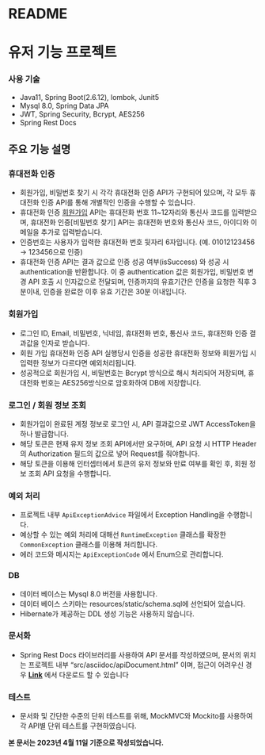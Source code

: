 # README

# 유저 기능 프로젝트

### 사용 기술

- Java11, Spring Boot(2.6.12), lombok, Junit5
- Mysql 8.0, Spring Data JPA
- JWT, Spring Security, Bcrypt, AES256
- Spring Rest Docs

## 주요 기능 설명

### 휴대전화 인증

- 회원가입, 비밀번호 찾기 시 각각 휴대전화 인증 API가 구현되어 있으며, 각 모두 휴대전화 인증 API를 통해 개별적인 인증을 수행할 수 있습니다.
- 휴대전화 인증 [회원가입](about:blank#%ED%9A%8C%EC%9B%90%EA%B0%80%EC%9E%85) API는 휴대전화 번호 11~12자리와 통신사 코드를 입력받으며, 휴대전화 인증[비밀번호 찾기] API는 휴대전화 번호와 통신사 코드, 아이디와 이메일을 추가로 입력받습니다.
- 인증번호는 사용자가 입력한 휴대전화 번호 뒷자리 6자입니다. (예. 01012123456 → 123456으로 인증)
- 휴대전화 인증 API는 결과 값으로 인증 성공 여부(isSuccess) 와 성공 시 authentication을 반환합니다. 이 중 authentication 값은 회원가입, 비밀번호 변경 API 호출 시 인자값으로 전달되며, 인증까지의 유효기간은 인증을 요청한 직후 3분이내, 인증을 완료한 이후 유효 기간은 30분 이내입니다.

### 회원가입

- 로그인 ID, Email, 비밀번호, 닉네임, 휴대전화 번호, 통신사 코드, 휴대전화 인증 결과값을 인자로 받습니다.
- 회원 가입 휴대전화 인증 API 실행당시 인증을 성공한 휴대전화 정보와 회원가입 시 입력한 정보가 다르다면 예외처리됩니다.
- 성공적으로 회원가입 시, 비밀번호는 Bcrypt 방식으로 해시 처리되어 저장되며, 휴대전화 번호는 AES256방식으로 암호화하여 DB에 저장합니다.

### 로그인 / 회원 정보 조회

- 회원가입이 완료된 계정 정보로 로그인 시, API 결과값으로 JWT AccessToken을 하나 발급합니다.
- 해당 토큰은 현재 유저 정보 조회 API에서만 요구하며, API 요청 시 HTTP Header의 Authorization 필드의 값으로 넣어 Request를 줘야합니다.
- 해당 토큰을 이용해 인터셉터에서 토큰의 유저 정보와 만료 여부를 확인 후, 회원 정보 조회 API 요청을 수행합니다.

### 예외 처리

- 프로젝트 내부 `ApiExceptionAdvice` 파일에서 Exception Handling을 수행합니다.
- 예상할 수 있는 예외 처리에 대해선 `RuntimeException` 클래스를 확장한 `CommonException` 클래스를 이용해 처리합니다.
- 에러 코드와 메시지는 `ApiExceptionCode` 에서 Enum으로 관리합니다.

### DB

- 데이터 베이스는 Mysql 8.0 버전을 사용합니다.
- 데이터 베이스 스키마는 resources/static/schema.sql에 선언되어 있습니다.
- Hibernate가 제공하는 DDL 생성 기능은 사용하지 않습니다.

### 문서화

- Spring Rest Docs 라이브러리를 사용하여 API 문서를 작성하였으며, 문서의 위치는 프로젝트 내부 “src/asciidoc/apiDocument.html” 이며, 접근이 어려우신 경우 **[Link](https://drive.google.com/file/d/1vRIBVKNxjIwv9lwyNuY5v04fdoBVG1xt/view?usp=sharing)** 에서 다운로드 할 수 있습니다

### 테스트

- 문서화 및 간단한 수준의 단위 테스트를 위해, MockMVC와 Mockito를 사용하여 각 API별 단위 테스트를 구현하였습니다.

**본 문서는 2023년 4월 11일 기준으로 작성되었습니다.**